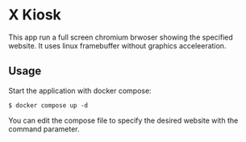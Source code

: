 # X Kiosk

This app run a full screen chromium brwoser showing the specified website.
It uses linux framebuffer without graphics acceleeration.

## Usage

Start the application with docker compose:
```
$ docker compose up -d
```

You can edit the compose file to specify the desired website with the command parameter.
